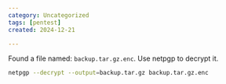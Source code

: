 ```yaml
---
category: Uncategorized
tags: [pentest]
created: 2024-12-21

---
```

Found a file named: `backup.tar.gz.enc`. Use netpgp to decrypt it.

```bash - target
netpgp --decrypt --output=backup.tar.gz backup.tar.gz.enc
```
